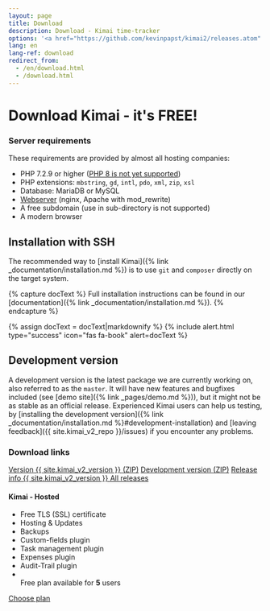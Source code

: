 ```yaml
---
layout: page
title: Download
description: Download - Kimai time-tracker
options: '<a href="https://github.com/kevinpapst/kimai2/releases.atom" class="btn btn-option"><i class="fa fa-rss"></i></a>'
lang: en
lang-ref: download
redirect_from:
  - /en/download.html
  - /download.html
---
```


# Download Kimai - it's FREE!

<div class="row">
<div class="col-sm-12 col-lg-8" markdown="1">

### Server requirements

These requirements are provided by almost all hosting companies:

- PHP 7.2.9 or higher ([PHP 8 is not yet supported](https://github.com/kevinpapst/kimai2/pull/2158))
- PHP extensions: `mbstring`, `gd`, `intl`, `pdo`, `xml`, `zip`, `xsl`
- Database: MariaDB or MySQL
- [Webserver](https://www.kimai.org/documentation/webserver-configuration.html) (nginx, Apache with mod_rewrite)
- A free subdomain (use in sub-directory is not supported)
- A modern browser

## Installation with SSH

The recommended way to [install Kimai]({% link _documentation/installation.md %}) is to use `git` and `composer` directly on the target system.

{% capture docText %}
Full installation instructions can be found in our [documentation]({% link _documentation/installation.md %}).
{% endcapture %}

{% assign docText = docText|markdownify %}
{% include alert.html type="success" icon="fas fa-book" alert=docText %}

## Development version

A development version is the latest package we are currently working on, also referred to as the `master`.
It will have new features and bugfixes included (see [demo site]({% link _pages/demo.md %})), but it might not be as stable as an official release.
Experienced Kimai users can help us testing, by [installing the development version]({% link _documentation/installation.md %}#development-installation) 
and [leaving feedback]({{ site.kimai_v2_repo }}/issues) if you encounter any problems.

### Download links

<a href="{{ site.kimai_v2_repo }}/archive/{{ site.kimai_v2_version }}.zip" class="btn btn-secondary"><i class="fas fa-download"></i> Version {{ site.kimai_v2_version }} (ZIP)</a>
<a href="{{ site.kimai_v2_repo }}/zipball/master" class="btn btn-secondary"><i class="fas fa-download"></i> Development version (ZIP)</a>
<a href="{{ site.kimai_v2_repo }}/releases/tag/{{ site.kimai_v2_version }}" class="btn btn-secondary"><i class="fab fa-github"></i> Release info {{ site.kimai_v2_version }} </a>
<a href="{{ site.kimai_v2_repo }}/releases" class="btn btn-secondary"><i class="fab fa-github"></i> All releases </a>

</div>
<div class="col-sm-12 col-lg-4">
    <div class="card card-md">
        <div class="card-body text-center">
            <h4>Kimai - Hosted</h4>
            <ul class="list-unstyled lh-lg">
                <li>
                    Free TLS (SSL) certificate
                    <i class="fas fa-check text-success"></i>
                </li>
                <li>
                    Hosting & Updates
                    <i class="fas fa-check text-success"></i>
                </li>
                <li>
                    Backups
                    <i class="fas fa-check text-success"></i>
                </li>
                <li>
                    Custom-fields plugin
                    <i class="fas fa-check text-success"></i>
                </li>
                <li>
                    Task management plugin
                    <i class="fas fa-check text-success"></i>
                </li>
                <li>
                    Expenses plugin
                    <i class="fas fa-check text-success"></i>
                </li>
                <li>
                    Audit-Trail plugin
                    <i class="fas fa-check text-success"></i>
                </li>
                <li>
                    <br>
                    Free plan available for <strong>5</strong> users
                </li>
            </ul>
            <div class="text-center mt-4">
                <a href="https://www.kimai.cloud/pricing" class="btn btn-primary w-100">Choose plan</a>
            </div>
        </div>
    </div>
</div>
</div>

